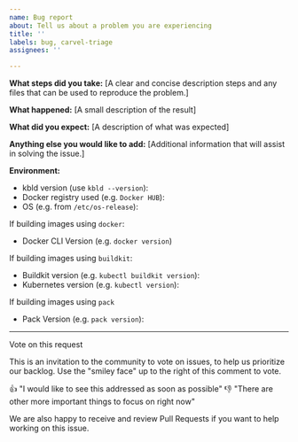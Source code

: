 ```yaml
---
name: Bug report
about: Tell us about a problem you are experiencing
title: ''
labels: bug, carvel-triage
assignees: ''

---
```


**What steps did you take:**
[A clear and concise description steps and any files that can be used to reproduce the problem.]

**What happened:**
[A small description of the result]

**What did you expect:**
[A description of what was expected]


**Anything else you would like to add:**
[Additional information that will assist in solving the issue.]


**Environment:**

- kbld version (use `kbld --version`):
- Docker registry used (e.g. `Docker HUB`): 
- OS (e.g. from `/etc/os-release`):

If building images using `docker`:
- Docker CLI Version (e.g. `docker version`)

If building images using `buildkit`:
- Buildkit version (e.g. `kubectl buildkit version`):
- Kubernetes version (e.g. `kubectl version`):

If building images using `pack`
- Pack Version (e.g. `pack version`):

---
Vote on this request

This is an invitation to the community to vote on issues, to help us prioritize our backlog. Use the "smiley face" up to the right of this comment to vote.

👍 "I would like to see this addressed as soon as possible"
👎 "There are other more important things to focus on right now"

We are also happy to receive and review Pull Requests if you want to help working on this issue.

